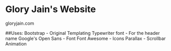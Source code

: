 # Glory Jain's Website

gloryjain.com

##Uses:
Bootstrap - Original Templating
Typewriter font - For the header name
Google's Open Sans - Font
Font Awesome - Icons
Parallax - Scrollbar Animation


